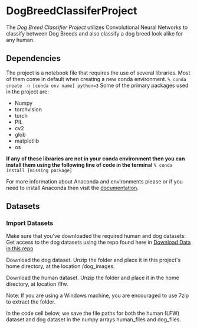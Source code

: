 # DogBreedClassiferProject
The _Dog Breed Classifier Project_ utilizes Convolutional Neural Networks to classify between Dog Breeds and also classify a dog breed look alike for any human.

## Dependencies 
The project is a notebook file that requires the use of several libraries. Most of them come in default when creating a new conda environment. 
`% conda create -n [conda env name] python=3`
Some of the primary packages used in the project are:

* Numpy
* torchvision
* torch 
* PIL
* cv2
* glob
* matplotlib
* os

**If any of these libraries are not in your conda environment then you can install them using the following line of code in the terminal**
`% conda install [missing package]`

For more information about Anaconda and environments please or if you need to install Anaconda then visit the [documentation](https://docs.anaconda.com/). 

## Datasets
### Import Datasets

Make sure that you've downloaded the required human and dog datasets:
Get access to the dog datasets using the repo found here in [Download Data in this repo](https://github.com/udacity/deep-learning-v2-pytorch/tree/master/project-dog-classification)

Download the dog dataset. Unzip the folder and place it in this project's home directory, at the location /dog_images.

Download the human dataset. Unzip the folder and place it in the home directory, at location /lfw.

Note: If you are using a Windows machine, you are encouraged to use 7zip to extract the folder.

In the code cell below, we save the file paths for both the human (LFW) dataset and dog dataset in the numpy arrays human_files and dog_files.




